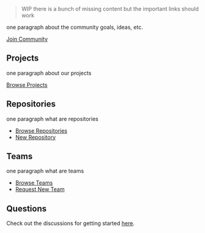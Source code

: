 > WIP there is a bunch of missing content but the important links should work

one paragraph about the community goals, ideas, etc.

[Join Community](https://github.com/non-binary-trees/non-binary-trees.github.io/issues/new?assignees=&labels=&template=i-want-to-join-the-nbt-community.md&title=I+want+to+join+the+NBT+Community+%F0%9F%94%A5%F0%9F%94%A5%F0%9F%94%A5)


## Projects

one paragraph about our projects

[Browse Projects](https://github.com/orgs/non-binary-trees/teams/the-forest)

## Repositories

one paragraph what are repositories

* [Browse Repositories](https://github.com/non-binary-trees)
* [New Repository](https://github.com/organizations/non-binary-trees/repositories/new)

## Teams

one paragraph what are teams

* [Browse Teams](https://github.com/orgs/non-binary-trees/teams/the-forest/teams)
* [Request New Team](https://github.com/non-binary-trees/non-binary-trees.github.io/issues/new?assignees=&labels=&template=new-team-request.md&title=New+Team+Request)

## Questions

Check out the discussions for getting started [here](https://github.com/orgs/non-binary-trees/teams/forest-rangers).
